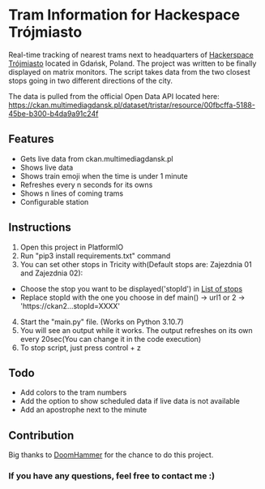 # Tram Information for Hackespace Trójmiasto
Real-time tracking of nearest trams next to headquarters of [Hackerspace Trójmiasto](https://github.com/hs3city) located in Gdańsk, Poland. 
The project was written to be finally displayed on matrix monitors. The script takes data from the two closest stops going in two different directions of the city.

The data is pulled from the official Open Data API located here:
https://ckan.multimediagdansk.pl/dataset/tristar/resource/00fbcffa-5188-45be-b300-b4da9a91c24f

## Features
- Gets live data from ckan.multimediagdansk.pl
- Shows live data 
- Shows train emoji when the time is under 1 minute
- Refreshes every n seconds for its owns 
- Shows n lines of coming trams
- Configurable station

## Instructions
1. Open this project in PlatformIO
2. Run "pip3 install requirements.txt" command
3. You can set other stops in Tricity with(Default stops are: Zajezdnia 01 and Zajezdnia 02):
- Choose the stop you want to be displayed('stopId') in [List of stops](https://ckan.multimediagdansk.pl/dataset/c24aa637-3619-4dc2-a171-a23eec8f2172/resource/4c4025f0-01bf-41f7-a39f-d156d201b82b/download/stops.json)
- Replace stopId with the one you choose in def main() -> url1 or 2 -> 'https://ckan2...stopId=XXXX'
4. Start the "main.py" file. (Works on Python 3.10.7)
5. You will see an output while it works. The output refreshes on its own every 20sec(You can change it in the code execution)
6. To stop script, just press control + z 


## Todo
- Add colors to the tram numbers
- Add the option to show scheduled data if live data is not available
- Add an apostrophe next to the minute

## Contribution

Big thanks to [DoomHammer](https://github.com/DoomHammer) for the chance to do this project.




### If you have any questions, feel free to contact me :)
